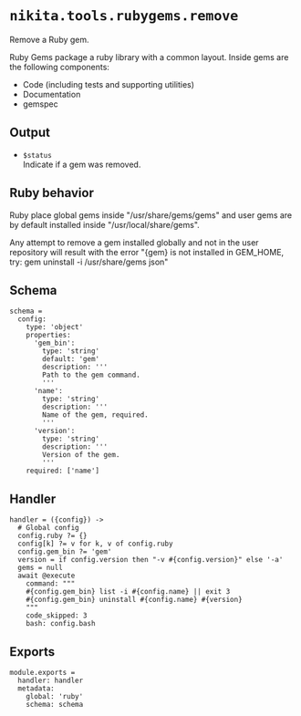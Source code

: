 
# `nikita.tools.rubygems.remove`

Remove a Ruby gem.

Ruby Gems package a ruby library with a common layout. Inside gems are the 
following components:

- Code (including tests and supporting utilities)
- Documentation
- gemspec   

## Output

* `$status`   
  Indicate if a gem was removed.

## Ruby behavior

Ruby place global gems inside "/usr/share/gems/gems" and user gems are by 
default installed inside "/usr/local/share/gems".

Any attempt to remove a gem installed globally and not in the user repository 
will result with the error "{gem} is not installed in GEM_HOME, try: gem 
uninstall -i /usr/share/gems json"

## Schema

    schema =
      config:
        type: 'object'
        properties:
          'gem_bin':
            type: 'string'
            default: 'gem'
            description: '''
            Path to the gem command.
            '''
          'name':
            type: 'string'
            description: '''
            Name of the gem, required.
            '''
          'version':
            type: 'string'
            description: '''
            Version of the gem.
            '''
        required: ['name']

## Handler

    handler = ({config}) ->
      # Global config
      config.ruby ?= {}
      config[k] ?= v for k, v of config.ruby
      config.gem_bin ?= 'gem'
      version = if config.version then "-v #{config.version}" else '-a'
      gems = null
      await @execute
        command: """
        #{config.gem_bin} list -i #{config.name} || exit 3
        #{config.gem_bin} uninstall #{config.name} #{version}
        """
        code_skipped: 3
        bash: config.bash

## Exports

    module.exports =
      handler: handler
      metadata:
        global: 'ruby'
        schema: schema
